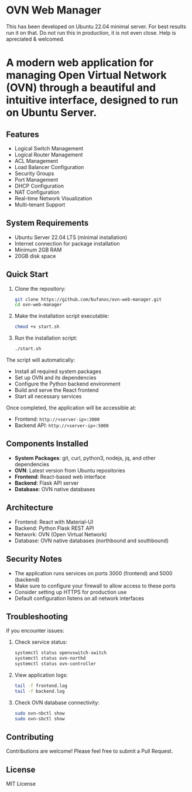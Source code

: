 # OVN Web Manager 

This has been developed on Ubuntu 22.04 minimal server. For best results run it on that.
Do not run this in production, it is not even close.
Help is apreciated & welcomed.

# A modern web application for managing Open Virtual Network (OVN) through a beautiful and intuitive interface, designed to run on Ubuntu Server.

## Features

- Logical Switch Management
- Logical Router Management
- ACL Management
- Load Balancer Configuration
- Security Groups
- Port Management
- DHCP Configuration
- NAT Configuration
- Real-time Network Visualization
- Multi-tenant Support

## System Requirements

- Ubuntu Server 22.04 LTS (minimal installation)
- Internet connection for package installation
- Minimum 2GB RAM
- 20GB disk space

## Quick Start

1. Clone the repository:
   ```bash
   git clone https://github.com/bufanoc/ovn-web-manager.git
   cd ovn-web-manager
   ```

2. Make the installation script executable:
   ```bash
   chmod +x start.sh
   ```

3. Run the installation script:
   ```bash
   ./start.sh
   ```

The script will automatically:
- Install all required system packages
- Set up OVN and its dependencies
- Configure the Python backend environment
- Build and serve the React frontend
- Start all necessary services

Once completed, the application will be accessible at:
- Frontend: `http://<server-ip>:3000`
- Backend API: `http://<server-ip>:5000`

## Components Installed

- **System Packages**: git, curl, python3, nodejs, jq, and other dependencies
- **OVN**: Latest version from Ubuntu repositories
- **Frontend**: React-based web interface
- **Backend**: Flask API server
- **Database**: OVN native databases

## Architecture

- Frontend: React with Material-UI
- Backend: Python Flask REST API
- Network: OVN (Open Virtual Network)
- Database: OVN native databases (northbound and southbound)

## Security Notes

- The application runs services on ports 3000 (frontend) and 5000 (backend)
- Make sure to configure your firewall to allow access to these ports
- Consider setting up HTTPS for production use
- Default configuration listens on all network interfaces

## Troubleshooting

If you encounter issues:

1. Check service status:
   ```bash
   systemctl status openvswitch-switch
   systemctl status ovn-northd
   systemctl status ovn-controller
   ```

2. View application logs:
   ```bash
   tail -f frontend.log
   tail -f backend.log
   ```

3. Check OVN database connectivity:
   ```bash
   sudo ovn-nbctl show
   sudo ovn-sbctl show
   ```

## Contributing

Contributions are welcome! Please feel free to submit a Pull Request.

## License

MIT License









